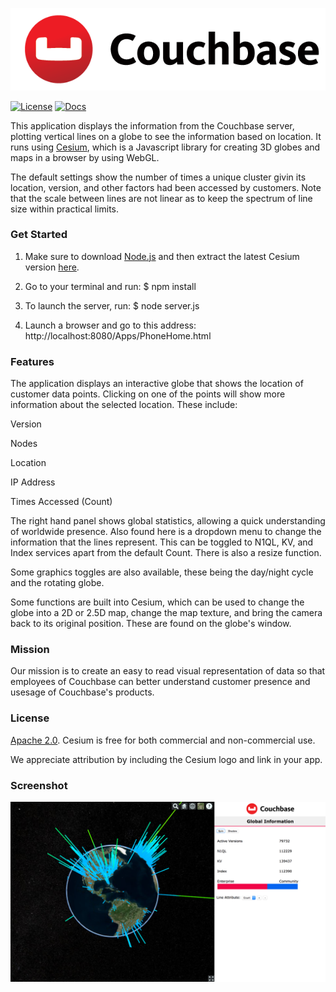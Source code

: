 <p align="center">
<img src="/couchbase-logo-1.png" class="logo">
</p>

[![License](https://img.shields.io/badge/License-Apache%202.0-blue.svg)](http://www.apache.org/licenses/LICENSE-2.0.html) [![Docs](https://img.shields.io/badge/docs-online-orange.svg)](http://cesiumjs.org/tutorials.html)

This application displays the information from the Couchbase server, plotting vertical lines on a globe to see the information based on location. It runs using [Cesium](http://cesiumjs.org/), which is a Javascript library for creating 3D globes and maps in a browser by using WebGL.  

The default settings show the number of times a unique cluster givin its location, version, and other factors had been accessed by customers. Note that the scale between lines are not linear as to keep the spectrum of line size within practical limits.

### Get Started ###

1. Make sure to download [Node.js](https://nodejs.org/en/) and then extract the latest Cesium version [here](https://cesiumjs.org/downloads.html).

2. Go to your terminal and run: $ npm install

3. To launch the server, run: $ node server.js

4. Launch a browser and go to this address: http://localhost:8080/Apps/PhoneHome.html

### Features ###

The application displays an interactive globe that shows the location of customer data points. Clicking on one of the points will show more information about the selected location. These include:

Version

Nodes

Location

IP Address

Times Accessed (Count)

The right hand panel shows global statistics, allowing a quick understanding of worldwide presence. Also found here is a dropdown menu to change the information that the lines represent. This can be toggled to N1QL, KV, and Index services apart from the default Count. There is also a resize function.

Some graphics toggles are also available, these being the day/night cycle and the rotating globe.

Some functions are built into Cesium, which can be used to change the globe into a 2D or 2.5D map, change the map texture, and bring the camera back to its original position. These are found on the globe's window.


### Mission ###

Our mission is to create an easy to read visual representation of data so that employees of Couchbase can better understand  customer presence and usesage of Couchbase's products. 

### License ###

[Apache 2.0](http://www.apache.org/licenses/LICENSE-2.0.html).  Cesium is free for both commercial and non-commercial use.

We appreciate attribution by including the Cesium logo and link in your app.

### Screenshot ###

<img src="/project-screenshot.png" class="logo">


